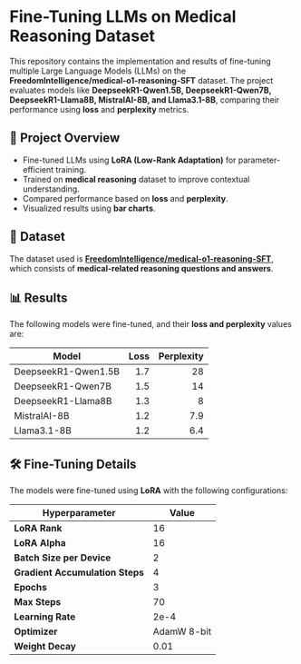 # Fine-Tuning LLMs on Medical Reasoning Dataset  

This repository contains the implementation and results of fine-tuning multiple Large Language Models (LLMs) on the **FreedomIntelligence/medical-o1-reasoning-SFT** dataset. The project evaluates models like **DeepseekR1-Qwen1.5B, DeepseekR1-Qwen7B, DeepseekR1-Llama8B, MistralAI-8B, and Llama3.1-8B**, comparing their performance using **loss** and **perplexity** metrics.  

## 🚀 Project Overview  
- Fine-tuned LLMs using **LoRA (Low-Rank Adaptation)** for parameter-efficient training.  
- Trained on **medical reasoning** dataset to improve contextual understanding.  
- Compared performance based on **loss** and **perplexity**.  
- Visualized results using **bar charts**.  

## 📂 Dataset  
The dataset used is **[FreedomIntelligence/medical-o1-reasoning-SFT](https://huggingface.co/datasets/FreedomIntelligence/medical-o1-reasoning-SFT)**, which consists of **medical-related reasoning questions and answers**.  

## 📊 Results  
The following models were fine-tuned, and their **loss and perplexity** values are:  

| Model                  | Loss  | Perplexity |
|------------------------|------:|----------:|
| DeepseekR1-Qwen1.5B    | 1.7   | 28        |
| DeepseekR1-Qwen7B      | 1.5   | 14        |
| DeepseekR1-Llama8B     | 1.3   | 8         |
| MistralAI-8B           | 1.2   | 7.9       |
| Llama3.1-8B            | 1.2   | 6.4       |

## 🛠️ Fine-Tuning Details  
The models were fine-tuned using **LoRA** with the following configurations:  

| Hyperparameter                | Value  |
|--------------------------------|--------|
| **LoRA Rank**                  | 16     |
| **LoRA Alpha**                 | 16     |
| **Batch Size per Device**       | 2      |
| **Gradient Accumulation Steps** | 4      |
| **Epochs**                      | 3      |
| **Max Steps**                   | 70     |
| **Learning Rate**               | 2e-4   |
| **Optimizer**                   | AdamW 8-bit |
| **Weight Decay**                | 0.01   |

